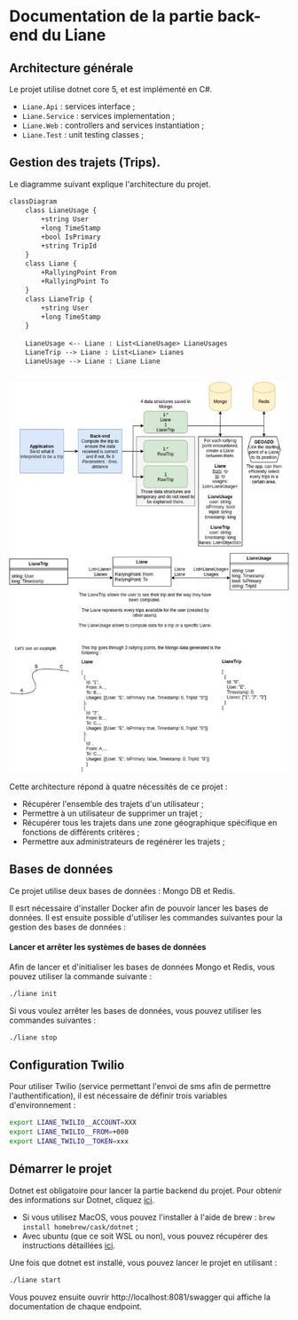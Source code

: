 # Documentation de la partie back-end du Liane

## Architecture générale

Le projet utilise dotnet core 5, et est implémenté en C#.

- `Liane.Api` : services interface ;
- `Liane.Service` : services implementation ;
- `Liane.Web` : controllers and services instantiation ;
- `Liane.Test` : unit testing classes ;

## Gestion des trajets (Trips). 

Le diagramme suivant explique l'architecture du projet.


```
classDiagram
    class LianeUsage {
        +string User
        +long TimeStamp
        +bool IsPrimary
        +string TripId
    }
    class Liane {
        +RallyingPoint From
        +RallyingPoint To
    }
    class LianeTrip {
        +string User
        +long TimeStamp
    }

    LianeUsage <-- Liane : List<LianeUsage> LianeUsages
    LianeTrip --> Liane : List<Liane> Lianes
    LianeUsage --> Liane : Liane Liane
    
```


![](../doc/LIANE_TRIP.jpg)

Cette architecture répond à quatre nécessités de ce projet :
- Récupérer l'ensemble des trajets d'un utilisateur ;
- Permettre à un utilisateur de supprimer un trajet ;
- Récupérer tous les trajets dans une zone géographique spécifique en fonctions de différents critères ;
- Permettre aux administrateurs de regénérer les trajets ;


## Bases de données

Ce projet utilise deux bases de données : Mongo DB et Redis. 

Il esrt nécessaire d'installer Docker afin de pouvoir lancer les bases de données. 
Il est ensuite possible d'utiliser les commandes suivantes pour la gestion des bases de données :

#### Lancer et arrêter les systèmes de bases de données


Afin de lancer et d'initialiser les bases de données Mongo et Redis, vous pouvez utiliser la commande suivante :

```bash
./liane init
```

Si vous voulez arrêter les bases de données, vous pouvez utiliser les commandes suivantes :

```bash
./liane stop
```

## Configuration Twilio

Pour utiliser Twilio (service permettant l'envoi de sms afin de permettre l'authentification), il est nécessaire de définir trois variables d'environnement :

```bash
export LIANE_TWILIO__ACCOUNT=XXX
export LIANE_TWILIO__FROM=+000
export LIANE_TWILIO__TOKEN=xxx
```

## Démarrer le projet 

Dotnet est obligatoire pour lancer la partie backend du projet. Pour 
obtenir des informations sur Dotnet, cliquez [ici](https://dotnet.microsoft.com).

* Si vous utilisez MacOS, vous pouvez l'installer à l'aide de brew : `brew install homebrew/cask/dotnet` ;
* Avec ubuntu (que ce soit WSL ou non), vous pouvez récupérer des instructions détaillées [ici](https://docs.microsoft.com/fr-fr/dotnet/core/install/linux-ubuntu).

Une fois que dotnet est installé, vous pouvez lancer le projet en utilisant :

```bash
./liane start
```

Vous pouvez ensuite ouvrir http://localhost:8081/swagger qui affiche
la documentation de chaque endpoint.
